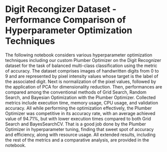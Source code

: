 # Digit Recongizer Dataset - Performance Comparison of Hyperparameter Optimization Techniques

The following notebook considers various hyperparameter optimization techniques 
including our custom Plumber Optimizer on the Digit Recognizer dataset for the 
task of balanced multi-class classification using the metric of accuracy. The 
dataset comprises images of handwritten digits from 0 to 9 and are represented by 
pixel intensity values whose target is the label of the associated digit. Next is 
normalization of the pixel values, followed by the application of PCA for dimensionality reduction. 
Then, performances are compared among the conventional methods of Grid Search, Random Search, 
and Bayesian Optimization with the Plumber Optimizer.
Collected metrics include execution time, memory usage, CPU usage, and validation accuracy. 
All while performing the optimization effectively, the Plumber Optimizer was competitive in its accuracy rate, 
with an average achieved value of 94.71%, but with lower execution times compared to both Grid Search and BayesSearchCV. 
That is a good job done by the Plumber Optimizer in hyperparameter tuning, finding that sweet spot of accuracy and efficiency, 
along with resource usage. All extended results, including the rest of the metrics and a comparative analysis, are provided in the notebook.